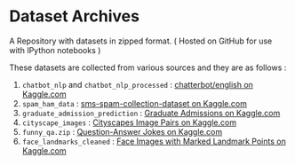 # Dataset Archives
A Repository with datasets in zipped format. ( Hosted on GitHub for use with IPython notebooks )

These datasets are collected from various sources and they are as follows :

1. `chatbot_nlp` and `chatbot_nlp_processed` : [chatterbot/english on Kaggle.com](https://www.kaggle.com/kausr25/chatterbotenglish)
2. `spam_ham_data` : [sms-spam-collection-dataset on Kaggle.com](https://www.kaggle.com/uciml/sms-spam-collection-dataset)
3. `graduate_admission_prediction` : [Graduate Admissions on Kaggle.com](https://www.kaggle.com/mohansacharya/graduate-admissions)
4. `cityscape_images` : [Cityscapes Image Pairs on Kaggle.com](https://www.kaggle.com/dansbecker/cityscapes-image-pairs/download)
5. `funny_qa.zip` : [Question-Answer Jokes on Kaggle.com](https://www.kaggle.com/jiriroz/qa-jokes)
6. `face_landmarks_cleaned` : [Face Images with Marked Landmark Points on Kaggle.com](https://www.kaggle.com/drgilermo/face-images-with-marked-landmark-points)
